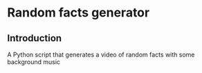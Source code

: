 # Random facts generator

## Introduction

A Python script that generates a video of random facts with some background music
